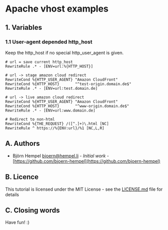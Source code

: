 # Apache vhost examples

## 1. Variables

### 1.1 User-agent depended http_host

Keep the http_host if no special http_user_agent is given.

```
# url = save current http_host
RewriteRule .* - [ENV=url:%{HTTP_HOST}]

# url -> stage amazon cloud redirect
RewriteCond %{HTTP_USER_AGENT} "Amazon CloudFront"
RewriteCond %{HTTP_HOST}       "^test-origin.domain.de$"
RewriteRule .* - [ENV=url:test.domain.de]

# url -> live amazon cloud redirect
RewriteCond %{HTTP_USER_AGENT} "Amazon CloudFront"
RewriteCond %{HTTP_HOST}       "^www-origin.domain.de$"
RewriteRule .* - [ENV=url:www.domain.de]

# Redirect to non-html
RewriteCond %{THE_REQUEST} /([^.]+)\.html [NC]
RewriteRule ^ https://%{ENV:url}/%1 [NC,L,R]
```

## A. Authors

* Björn Hempel <bjoern@hempel.li> - _Initial work_ - [https://github.com/bjoern-hempel](https://github.com/bjoern-hempel)

## B. Licence

This tutorial is licensed under the MIT License - see the [LICENSE.md](/LICENSE.md) file for details

## C. Closing words

Have fun! :)
